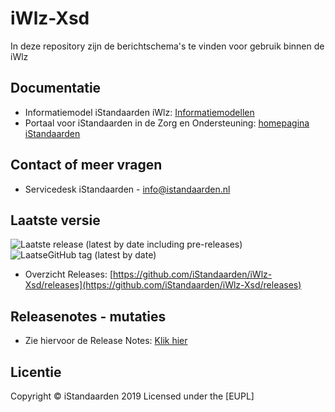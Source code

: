 # iWlz-Xsd

In deze repository zijn de berichtschema's te vinden voor gebruik binnen de iWlz

## Documentatie

* Informatiemodel iStandaarden iWlz: [Informatiemodellen](https://informatiemodellen.istandaarden.nl)
* Portaal voor iStandaarden in de Zorg en Ondersteuning: [homepagina iStandaarden](https://www.istandaarden.nl)

## Contact of meer vragen

* Servicedesk iStandaarden - [info@istandaarden.nl](mailto:info@istandaarden.nl)

## Laatste versie

![Laatste release (latest by date including pre-releases)](https://img.shields.io/github/v/release/iStandaarden/iWlz-Xsd?include_prereleases&style=flat-square)
![LaatseGitHub tag (latest by date)](https://img.shields.io/github/v/tag/iStandaarden/iWlz-Xsd?style=flat-square)

* Overzicht Releases: [https://github.com/iStandaarden/iWlz-Xsd/releases](https://github.com/iStandaarden/iWlz-Xsd/releases)

## Releasenotes - mutaties

* Zie hiervoor de Release Notes: [Klik hier](ReleaseNotes.md)

## Licentie

Copyright &copy; iStandaarden 2019
Licensed under the [EUPL]
